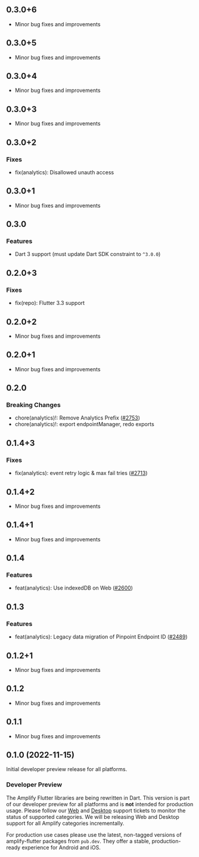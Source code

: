 ## 0.3.0+6

- Minor bug fixes and improvements

## 0.3.0+5

- Minor bug fixes and improvements

## 0.3.0+4

- Minor bug fixes and improvements

## 0.3.0+3

- Minor bug fixes and improvements

## 0.3.0+2

### Fixes
- fix(analytics): Disallowed unauth access

## 0.3.0+1

- Minor bug fixes and improvements

## 0.3.0

### Features
- Dart 3 support (must update Dart SDK constraint to `^3.0.0`)

## 0.2.0+3

### Fixes
- fix(repo): Flutter 3.3 support

## 0.2.0+2

- Minor bug fixes and improvements

## 0.2.0+1

- Minor bug fixes and improvements

## 0.2.0

### Breaking Changes
- chore(analytics)!: Remove Analytics Prefix ([#2753](https://github.com/aws-amplify/amplify-flutter/pull/2753))
- chore(analytics)!: export endpointManager, redo exports

## 0.1.4+3

### Fixes
- fix(analytics): event retry logic & max fail tries ([#2713](https://github.com/aws-amplify/amplify-flutter/pull/2713))

## 0.1.4+2

- Minor bug fixes and improvements

## 0.1.4+1

- Minor bug fixes and improvements

## 0.1.4

### Features
- feat(analytics): Use indexedDB on Web ([#2600](https://github.com/aws-amplify/amplify-flutter/pull/2600))

## 0.1.3

### Features
- feat(analytics): Legacy data migration of Pinpoint Endpoint ID ([#2489](https://github.com/aws-amplify/amplify-flutter/pull/2489))

## 0.1.2+1

- Minor bug fixes and improvements

## 0.1.2

- Minor bug fixes and improvements

## 0.1.1

- Minor bug fixes and improvements

## 0.1.0 (2022-11-15)

Initial developer preview release for all platforms.

### Developer Preview

The Amplify Flutter libraries are being rewritten in Dart. This version is part of our developer preview for all platforms and is **not** intended for production usage. Please follow our [Web](https://github.com/aws-amplify/amplify-flutter/issues/234) and [Desktop](https://github.com/aws-amplify/amplify-flutter/issues/133) support tickets to monitor the status of supported categories. We will be releasing Web and Desktop support for all Amplify categories incrementally.

For production use cases please use the latest, non-tagged versions of amplify-flutter packages from `pub.dev`. They offer a stable, production-ready experience for Android and iOS.
